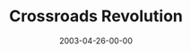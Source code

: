 ---
layout: message
category: message
series: "The Matrix Revealed"
title: "Crossroads Revolution"
date: 2003-04-26-00-00
message_id: 226
audio: "http://s3.amazonaws.com/crossroads-media/messages/audio/TheMatrixRevealed_04-27-03_Crossroads_Rev.mp3"
audio-duration: "36:39"
tag: 
 - vision
 - church
 - revolution
 - matrix
 - crossraods
 - tome
explicit: false
---